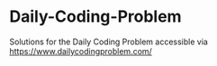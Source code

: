 # Daily-Coding-Problem
Solutions for the Daily Coding Problem accessible via https://www.dailycodingproblem.com/
